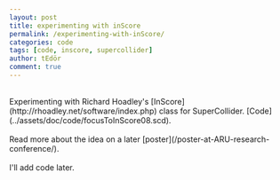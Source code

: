 ```yaml
---
layout: post
title: experimenting with inScore
permalink: /experimenting-with-inScore/
categories: code
tags: [code, inscore, supercollider]
author: tEdör
comment: true
---
```

<br>
Experimenting with Richard Hoadley's [InScore](http://rhoadley.net/software/index.php) class for SuperCollider. [Code](../assets/doc/code/focusToInScore08.scd).
<br><br>
Read more about the idea on a later [poster](/poster-at-ARU-research-conference/).
<br><br>
I'll add code later.
